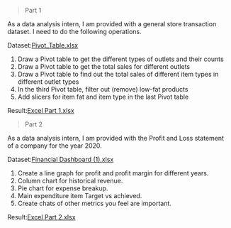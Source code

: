 > Part 1

As a data analysis intern, I am provided with a general store transaction dataset. I need to do the following operations.

Dataset:[Pivot_Table.xlsx](https://github.com/anandmak/ML101/files/9144501/Pivot_Table.xlsx)

1. Draw a Pivot table to get the different types of outlets and their counts
2. Draw a Pivot table to get the total sales for different outlets
3. Draw a Pivot table to find out the total sales of different item types in different outlet types
4. In the third Pivot table, filter out (remove) low-fat products 
5. Add slicers for item fat and item type in the last Pivot table

Result:[Excel Part 1.xlsx](https://github.com/anandmak/ML101/files/9144502/Excel.Part.1.xlsx)

> Part 2

As a data analysis intern, I am provided with the Profit and Loss statement of a company for the year 2020.

Dataset:[Financial Dashboard (1).xlsx](https://github.com/anandmak/ML101/files/9144509/Financial.Dashboard.1.xlsx)

1. Create a line graph for profit and profit margin for different years.
2. Column chart for historical revenue.
3. Pie chart for expense breakup.
4. Main expenditure item Target vs achieved.
5. Create chats of other metrics you feel are important.

Result:[Excel Part 2.xlsx](https://github.com/anandmak/ML101/files/9144513/Excel.Part.2.xlsx)
